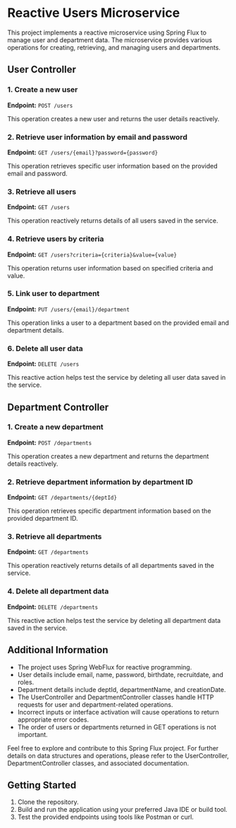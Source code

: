 # Reactive Users Microservice

This project implements a reactive microservice using Spring Flux to manage user and department data. The microservice
provides various operations for creating, retrieving, and managing users and departments.

## User Controller

### 1. Create a new user

**Endpoint:** `POST /users`

This operation creates a new user and returns the user details reactively.

### 2. Retrieve user information by email and password

**Endpoint:** `GET /users/{email}?password={password}`

This operation retrieves specific user information based on the provided email and password.

### 3. Retrieve all users

**Endpoint:** `GET /users`

This operation reactively returns details of all users saved in the service.

### 4. Retrieve users by criteria

**Endpoint:** `GET /users?criteria={criteria}&value={value}`

This operation returns user information based on specified criteria and value.

### 5. Link user to department

**Endpoint:** `PUT /users/{email}/department`

This operation links a user to a department based on the provided email and department details.

### 6. Delete all user data

**Endpoint:** `DELETE /users`

This reactive action helps test the service by deleting all user data saved in the service.

## Department Controller

### 1. Create a new department

**Endpoint:** `POST /departments`

This operation creates a new department and returns the department details reactively.

### 2. Retrieve department information by department ID

**Endpoint:** `GET /departments/{deptId}`

This operation retrieves specific department information based on the provided department ID.

### 3. Retrieve all departments

**Endpoint:** `GET /departments`

This operation reactively returns details of all departments saved in the service.

### 4. Delete all department data

**Endpoint:** `DELETE /departments`

This reactive action helps test the service by deleting all department data saved in the service.

## Additional Information

- The project uses Spring WebFlux for reactive programming.
- User details include email, name, password, birthdate, recruitdate, and roles.
- Department details include deptId, departmentName, and creationDate.
- The UserController and DepartmentController classes handle HTTP requests for user and department-related operations.
- Incorrect inputs or interface activation will cause operations to return appropriate error codes.
- The order of users or departments returned in GET operations is not important.

Feel free to explore and contribute to this Spring Flux project. For further details on data structures and operations,
please refer to the UserController, DepartmentController classes, and associated documentation.

## Getting Started

1. Clone the repository.
2. Build and run the application using your preferred Java IDE or build tool.
3. Test the provided endpoints using tools like Postman or curl.
